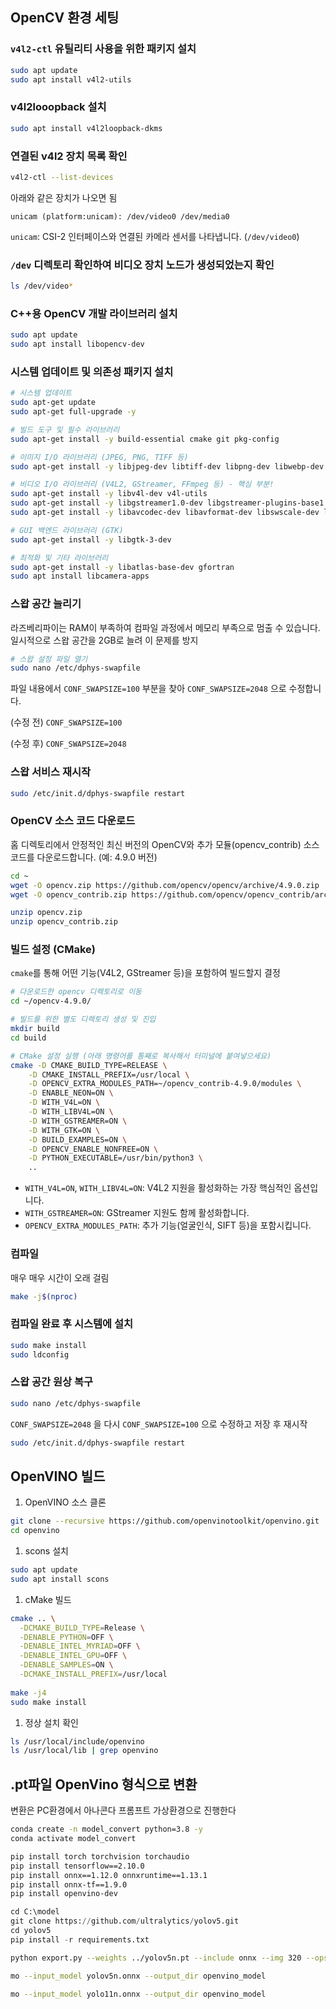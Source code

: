 ## OpenCV 환경 세팅

### `v4l2-ctl` 유틸리티 사용을 위한 패키지 설치

```bash
sudo apt update
sudo apt install v4l2-utils
```

### v4l2looopback 설치

```bash
sudo apt install v4l2loopback-dkms
```

### 연결된 v4l2 장치 목록 확인

```bash
v4l2-ctl --list-devices
```

아래와 같은 장치가 나오면 됨

`unicam (platform:unicam):
/dev/video0
/dev/media0`

`unicam`: CSI-2 인터페이스와 연결된 카메라 센서를 나타냅니다. (`/dev/video0`)

### `/dev` 디렉토리 확인하여 비디오 장치 노드가 생성되었는지 확인

```bash
ls /dev/video*
```

### C++용 OpenCV 개발 라이브러리 설치

```bash
sudo apt update
sudo apt install libopencv-dev
```


### 시스템 업데이트 및 의존성 패키지 설치

```bash
# 시스템 업데이트
sudo apt-get update
sudo apt-get full-upgrade -y

# 빌드 도구 및 필수 라이브러리
sudo apt-get install -y build-essential cmake git pkg-config

# 이미지 I/O 라이브러리 (JPEG, PNG, TIFF 등)
sudo apt-get install -y libjpeg-dev libtiff-dev libpng-dev libwebp-dev

# 비디오 I/O 라이브러리 (V4L2, GStreamer, FFmpeg 등) - 핵심 부분!
sudo apt-get install -y libv4l-dev v4l-utils
sudo apt-get install -y libgstreamer1.0-dev libgstreamer-plugins-base1.0-dev
sudo apt-get install -y libavcodec-dev libavformat-dev libswscale-dev libavresample-dev

# GUI 백엔드 라이브러리 (GTK)
sudo apt-get install -y libgtk-3-dev

# 최적화 및 기타 라이브러리
sudo apt-get install -y libatlas-base-dev gfortran
sudo apt install libcamera-apps
```

### 스왑 공간 늘리기

라즈베리파이는 RAM이 부족하여 컴파일 과정에서 메모리 부족으로 멈출 수 있습니다. 일시적으로 스왑 공간을 2GB로 늘려 이 문제를 방지

```bash
# 스왑 설정 파일 열기
sudo nano /etc/dphys-swapfile
```

파일 내용에서
`CONF_SWAPSIZE=100` 부분을 찾아
`CONF_SWAPSIZE=2048` 으로 수정합니다.

(수정 전)
`CONF_SWAPSIZE=100`

(수정 후)
`CONF_SWAPSIZE=2048`

### 스왑 서비스 재시작

```bash
sudo /etc/init.d/dphys-swapfile restart
```

### OpenCV 소스 코드 다운로드

홈 디렉토리에서 안정적인 최신 버전의 OpenCV와 추가 모듈(opencv_contrib) 소스 코드를 다운로드합니다. (예: 4.9.0 버전)

```bash
cd ~
wget -O opencv.zip https://github.com/opencv/opencv/archive/4.9.0.zip
wget -O opencv_contrib.zip https://github.com/opencv/opencv_contrib/archive/4.9.0.zip

unzip opencv.zip
unzip opencv_contrib.zip
```

### 빌드 설정 (CMake)

`cmake`를 통해 어떤 기능(V4L2, GStreamer 등)을 포함하여 빌드할지 결정

```bash
# 다운로드한 opencv 디렉토리로 이동
cd ~/opencv-4.9.0/

# 빌드를 위한 별도 디렉토리 생성 및 진입
mkdir build
cd build

# CMake 설정 실행 (아래 명령어를 통째로 복사해서 터미널에 붙여넣으세요)
cmake -D CMAKE_BUILD_TYPE=RELEASE \
    -D CMAKE_INSTALL_PREFIX=/usr/local \
    -D OPENCV_EXTRA_MODULES_PATH=~/opencv_contrib-4.9.0/modules \
    -D ENABLE_NEON=ON \
    -D WITH_V4L=ON \
    -D WITH_LIBV4L=ON \
    -D WITH_GSTREAMER=ON \
    -D WITH_GTK=ON \
    -D BUILD_EXAMPLES=ON \
    -D OPENCV_ENABLE_NONFREE=ON \
    -D PYTHON_EXECUTABLE=/usr/bin/python3 \
    ..
```

- `WITH_V4L=ON`, `WITH_LIBV4L=ON`: V4L2 지원을 활성화하는 가장 핵심적인 옵션입니다.
- `WITH_GSTREAMER=ON`: GStreamer 지원도 함께 활성화합니다.
- `OPENCV_EXTRA_MODULES_PATH`: 추가 기능(얼굴인식, SIFT 등)을 포함시킵니다.

### 컴파일

매우 매우 시간이 오래 걸림

```bash
make -j$(nproc)
```

### 컴파일 완료 후 시스템에 설치

```bash
sudo make install
sudo ldconfig
```

### 스왑 공간 원상 복구

```bash
sudo nano /etc/dphys-swapfile
```

`CONF_SWAPSIZE=2048` 을 다시 `CONF_SWAPSIZE=100` 으로 수정하고 저장 후 재시작

```bash
sudo /etc/init.d/dphys-swapfile restart
```


## OpenVINO 빌드

1. OpenVINO 소스 클론

```bash
git clone --recursive https://github.com/openvinotoolkit/openvino.git
cd openvino
```

1. scons 설치

```bash
sudo apt update
sudo apt install scons
```

1. cMake 빌드

```bash
cmake .. \
  -DCMAKE_BUILD_TYPE=Release \
  -DENABLE_PYTHON=OFF \
  -DENABLE_INTEL_MYRIAD=OFF \
  -DENABLE_INTEL_GPU=OFF \
  -DENABLE_SAMPLES=ON \
  -DCMAKE_INSTALL_PREFIX=/usr/local
  
make -j4
sudo make install
```

1. 정상 설치 확인

```bash
ls /usr/local/include/openvino
ls /usr/local/lib | grep openvino
```


## .pt파일 OpenVino 형식으로 변환

변환은 PC환경에서 아나콘다 프롬프트 가상환경으로 진행한다

```bash
conda create -n model_convert python=3.8 -y
conda activate model_convert
```

```bash
pip install torch torchvision torchaudio
pip install tensorflow==2.10.0
pip install onnx==1.12.0 onnxruntime==1.13.1
pip install onnx-tf==1.9.0
pip install openvino-dev
```

```python
cd C:\model
git clone https://github.com/ultralytics/yolov5.git
cd yolov5
pip install -r requirements.txt
```

```bash
python export.py --weights ../yolov5n.pt --include onnx --img 320 --opset 12
```

```bash
mo --input_model yolov5n.onnx --output_dir openvino_model

mo --input_model yolo11n.onnx --output_dir openvino_model
```
